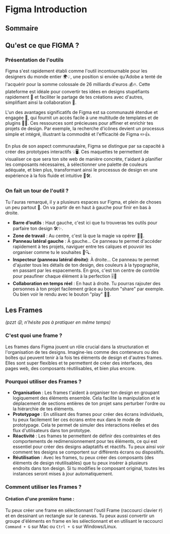 # Figma Introduction

## Sommaire

## Qu'est ce que FIGMA ? 

### Présentation de l'outils

Figma s'est rapidement établi comme l'outil incontournable pour les designers du monde entier 🌍💡, une position si enviée qu'Adobe a tenté de l'acquérir pour la somme colossale de 26 milliards d'euros 💰🔥. Cette plateforme est idéale pour convertir tes idées en designs stupéfiants rapidement 🚀 et faciliter le partage de tes créations avec d'autres, simplifiant ainsi la collaboration 🤝.

L'un des avantages significatifs de Figma est sa communauté étendue et engagée 🌟, qui fournit un accès facile à une multitude de templates et de plugins 🎲🔌. Ces ressources sont précieuses pour affiner et enrichir tes projets de design. Par exemple, la recherche d'icônes devient un processus simple et intégré, illustrant la commodité et l'efficacité de Figma ✏️👍.

En plus de son aspect communautaire, Figma se distingue par sa capacité à créer des prototypes interactifs 💡🖥️. Ces maquettes te permettent de visualiser ce que sera ton site web de manière concrète, t'aidant à planifier les composants nécessaires, à sélectionner une palette de couleurs adéquate, et bien plus, transformant ainsi le processus de design en une expérience à la fois fluide et intuitive 🎨🛠️.

### On fait un tour de l'outil ?

Tu l'auras remarqué, il y a plusieurs espaces sur Figma, et plein de choses un peu partout 👀. On va partir de en haut à gauche pour finir en bas à droite.

- **Barre d’outils** : Haut gauche, c'est ici que tu trouveras tes outils pour parfaire ton design 🛠️✨.
- **Zone de travail** : Au centre, c'est là que la magie va opérer 🎩🐰. 
- **Panneau latéral gauche** : À gauche... Ce panneau te permet d'accéder rapidement à tes projets, naviguer entre tes calques et pouvoir les organiser comme tu le souhaites 📂🔍.
- **Inspecteur (panneau latéral droite)**: À droite... Ce panneau te permet d'ajuster tous les détails de ton design, des couleurs à la typographie, en passant par les espacements. En gros, c'est ton centre de contrôle pour peaufiner chaque élément à la perfection 🎚️🌈
- **Collaboration en temps réel** : En haut à droite. Tu pourras rajouter des personnes à ton projet facilement grâce au bouton "share" par exemple. Ou bien voir le rendu avec le bouton "play" 🎥👥.

## Les Frames 
_(pzzt 😜, n’hésite pas à pratiquer en même temps)_

### C'est quoi une frame ?

Les frames dans Figma jouent un rôle crucial dans la structuration et l'organisation de tes designs. Imagine-les comme des conteneurs ou des boîtes qui peuvent tenir à la fois tes éléments de design et d'autres frames. Elles sont super flexibles et te permettent de créer des interfaces, des pages web, des composants réutilisables, et bien plus encore.

### Pourquoi utiliser des Frames ?

- **Organisation** : Les frames t'aident à organiser ton design en groupant logiquement des éléments ensemble. Cela facilite la manipulation et le déplacement de sections entières de ton projet sans perturber l'ordre ou la hiérarchie de tes éléments.
- **Prototypage** : En utilisant des frames pour créer des écrans individuels, tu peux facilement lier ces écrans entre eux dans le mode de prototypage. Cela te permet de simuler des interactions réelles et des flux d'utilisateurs dans ton prototype.
- **Réactivité** : Les frames te permettent de définir des contraintes et des comportements de redimensionnement pour tes éléments, ce qui est essentiel pour créer des designs adaptatifs et réactifs. Tu peux ainsi voir comment tes designs se comportent sur différents écrans ou dispositifs.
- **Réutilisation** : Avec les frames, tu peux créer des composants (des éléments de design réutilisables) que tu peux insérer à plusieurs endroits dans ton design. Si tu modifies le composant original, toutes les instances seront mises à jour automatiquement.

### Comment utiliser les Frames ?

#### Création d'une première frame :

Tu peux créer une frame en sélectionnant l'outil Frame (raccourci clavier `F`) et en dessinant un rectangle sur le canevas. Tu peux aussi convertir un groupe d'éléments en frame en les sélectionnant et en utilisant le raccourci `Command + G` sur Mac ou `Ctrl + G` sur Windows/Linux.

<p align="center">
</p>
